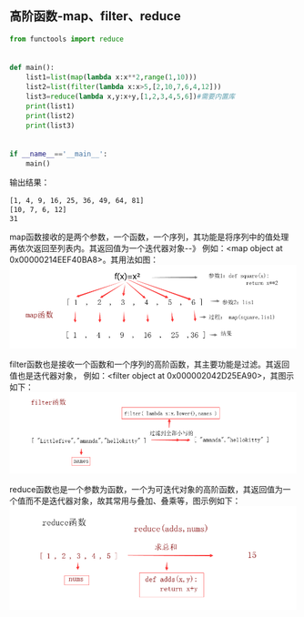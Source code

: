 ## 高阶函数-map、filter、reduce


```python
from functools import reduce


def main():
    list1=list(map(lambda x:x**2,range(1,10)))
    list2=list(filter(lambda x:x>5,[2,10,7,6,4,12]))
    list3=reduce(lambda x,y:x+y,[1,2,3,4,5,6])#需要内置库
    print(list1)
    print(list2)
    print(list3)


if __name__=='__main__':
    main()
```

输出结果：
```
[1, 4, 9, 16, 25, 36, 49, 64, 81]
[10, 7, 6, 12]
31
```
map函数接收的是两个参数，一个函数，一个序列，其功能是将序列中的值处理再依次返回至列表内。其返回值为一个迭代器对象--》
例如：<map object at 0x00000214EEF40BA8>。其用法如图：
![](./res/map.png)



filter函数也是接收一个函数和一个序列的高阶函数，其主要功能是过滤。其返回值也是迭代器对象，
例如：<filter object at 0x000002042D25EA90>，其图示如下：
![](./res/filter.png)


reduce函数也是一个参数为函数，一个为可迭代对象的高阶函数，其返回值为一个值而不是迭代器对象，故其常用与叠加、叠乘等，图示例如下：
![](./res/reduce.png)
